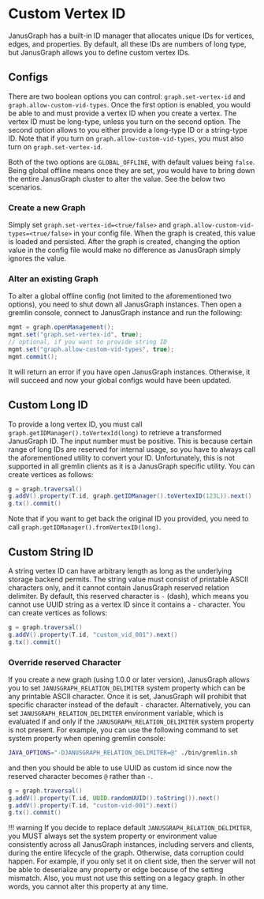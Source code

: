 # Custom Vertex ID

JanusGraph has a built-in ID manager that allocates unique IDs for vertices, edges,
and properties. By default, all these IDs are numbers of long type, but JanusGraph allows
you to define custom vertex IDs.

## Configs

There are two boolean options you can control: `graph.set-vertex-id` and `graph.allow-custom-vid-types`.
Once the first option is enabled, you would be able to and must provide a vertex ID when
you create a vertex. The vertex ID must be long-type, unless you turn on the second option.
The second option allows to you either provide a long-type ID or a string-type ID. Note that
if you turn on `graph.allow-custom-vid-types`, you must also turn on `graph.set-vertex-id`.

Both of the two options are `GLOBAL_OFFLINE`, with default values being `false`. Being
global offline means once they are set, you would have to bring down the entire JanusGraph
cluster to alter the value. See the below two scenarios.

### Create a new Graph

Simply set `graph.set-vertex-id=<true/false>` and `graph.allow-custom-vid-types=<true/false>` in your config file.
When the graph is created, this value is loaded and persisted. After the graph is created,
changing the option value in the config file would make no difference as JanusGraph simply ignores the value.

### Alter an existing Graph

To alter a global offline config (not limited to the aforementioned two options), you need to shut
down all JanusGraph instances. Then open a gremlin console, connect to JanusGraph instance and run
the following:

```groovy
mgmt = graph.openManagement();
mgmt.set("graph.set-vertex-id", true);
// optional, if you want to provide string ID
mgmt.set("graph.allow-custom-vid-types", true);
mgmt.commit();
```

It will return an error if you have open JanusGraph instances. Otherwise, it will succeed and
now your global configs would have been updated.

## Custom Long ID

To provide a long vertex ID, you must call `graph.getIDManager().toVertexId(long)` to
retrieve a transformed JanusGraph ID. The input number must be positive. This is because
certain range of long IDs are reserved for internal usage, so you have to always call
the aforementioned utility to convert your ID. Unfortunately, this is not supported in
all gremlin clients as it is a JanusGraph specific utility. You can create vertices as follows:

```groovy
g = graph.traversal()
g.addV().property(T.id, graph.getIDManager().toVertexID(123L)).next()
g.tx().commit()
```

Note that if you want to get back the original ID you provided, you need to call
`graph.getIDManager().fromVertexID(long)`.

## Custom String ID

A string vertex ID can have arbitrary length as long as the underlying storage backend
permits. The string value must consist of printable ASCII characters only, and it cannot contain
JanusGraph reserved relation delimiter. By default, this reserved character is `-` (dash),
which means you cannot use UUID string as a vertex ID since it contains a `-` character.
You can create vertices as follows:

```groovy
g = graph.traversal()
g.addV().property(T.id, "custom_vid_001").next()
g.tx().commit()
```

### Override reserved Character

If you create a new graph (using 1.0.0 or later version), JanusGraph allows you to set
`JANUSGRAPH_RELATION_DELIMITER` system property which can be any printable ASCII character.
Once it is set, JanusGraph will prohibit that specific character instead of the default `-` character.
Alternatively, you can set `JANUSGRAPH_RELATION_DELIMITER` environment variable, which is
evaluated if and only if the `JANUSGRAPH_RELATION_DELIMITER` system property is not present.
For example, you can use the following command to set system property when opening gremlin console:

```bash
JAVA_OPTIONS="-DJANUSGRAPH_RELATION_DELIMITER=@" ./bin/gremlin.sh
```

and then you should be able to use UUID as custom id since now the reserved character
becomes `@` rather than `-`.

```groovy
g = graph.traversal()
g.addV().property(T.id, UUID.randomUUID().toString()).next()
g.addV().property(T.id, "custom-vid-001").next()
g.tx().commit()
```

!!! warning
    If you decide to replace default `JANUSGRAPH_RELATION_DELIMITER`, you MUST
    always set the system property or environment value consistently across all
    JanusGraph instances, including servers and clients, during the entire lifecycle
    of the graph. Otherwise, data corruption could happen. For example, if you only
    set it on client side, then the server will not be able to deserialize any
    property or edge because of the setting mismatch. Also, you must not use this setting
    on a legacy graph. In other words, you cannot alter this property at any time.
